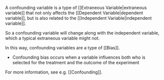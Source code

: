 A confounding variable is a type of [[Extraneous Variable|extraneous variable]] that not only affects the [[Dependent Variable|dependent variable]], but is also related to the [[Independent Variable|independent variable]].

So a confounding variable will change along with the independent variable, which a typical extraneous variable might not.


In this way, confounding variables are a type of [[Bias]].
- Confounding bias occurs when a variable influences both who is selected for the treatment and the outcome of the experiment


For more information, see e.g. [[Confounding]]. 